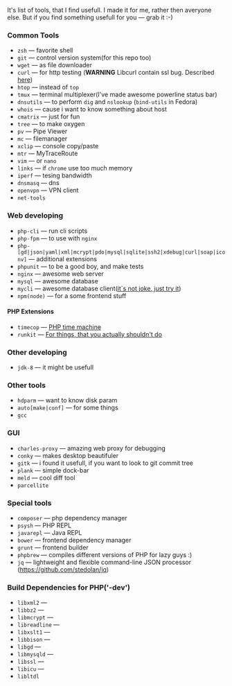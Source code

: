 It's list of tools, that I find usefull. I made it for me, rather then averyone else. But if you find something usefull for you — grab it :-) 
### Common Tools
 - `zsh` — favorite shell
 - `git` — control version system(for this repo too)
 - `wget` — as file downloader 
 - `curl` — for http testing (**WARNING** Libcurl contain ssl bug. Described [here](http://stackoverflow.com/questions/20988782/curl-unknown-ssl-protocol-error-in-connection-error-in-server-but-works-on-lo))
 - `htop` — instead of `top`
 - `tmux` — terminal multiplexer(I've made awesome powerline status bar)
 - `dnsutils` — to perform `dig` and `nslookup` (`bind-utils` in Fedora)
 - `whois` — cause i want to know something about host
 - `cmatrix` — just for fun
 - `tree` — to make oxygen
 - `pv` — Pipe Viewer
 - `mc` — filemanager
 - `xclip` — console copy/paste
 - `mtr` — MyTraceRoute
 - `vim` — or `nano`
 - `links` — if `chrome` use too much memory
 - `iperf` — tesing bandwidth
 - `dnsmasq` — dns
 - `openvpn` — VPN client
 - `net-tools`

### Web developing
 - `php-cli` — run cli scripts
 - `php-fpm` — to use with `nginx`
 - `php-[gd|json|yaml|xml|mcrypt|pdo|mysql|sqlite|ssh2|xdebug|curl|soap|iconv]` — additional extensions
 - `phpunit` — to be a good boy, and make tests
 - `nginx` — awesome web server
 - `mysql` — awesome database
 - `mycli` — awesome database client([it`s not joke, just try it](http://mycli.net/))
 - `npm(node)` — for a some frontend stuff

#### PHP Extensions
 - `timecop` — [PHP time machine](https://github.com/hnw/php-timecop)
 - `runkit` — [For things, that you actually shouldn't do](https://github.com/zenovich/runkit)

### Other developing
 - `jdk-8` — it might be usefull
 
### Other tools
 - `hdparm` — want to know disk param
 - `auto[make|conf]` — for some things
 - `gcc`

### GUI
 - `charles-proxy` — amazing web proxy for debugging
 - `conky` — makes desktop beautifuler
 - `gitk` — i found it usefull, if you want to look to git commit tree
 - `plank` — simple dock-bar
 - `meld` — cool diff tool
 - `parcellite`

### Special tools
 - `composer` — php dependency manager
 - `psysh` — PHP REPL
 - `javarepl` — Java REPL
 - `bower` — frontend dependency manager
 - `grunt` — frontend builder
 - `phpbrew` — compiles different versions of PHP for lazy guys :)
 - `jq` — lightweight and flexible command-line JSON processor (https://github.com/stedolan/jq)

### Build Dependencies for PHP('-dev')
 - `libxml2` — 
 - `libbz2` — 
 - `libmcrypt` — 
 - `libreadline` — 
 - `libxslt1` — 
 - `libbison` —
 - `libgd` —
 - `libmysqld` —
 - `libssl` —
 - `libicu` —
 - `libltdl`
